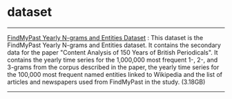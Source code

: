 # dataset    
***    
[FindMyPast Yearly N-grams and Entities Dataset](https://files.shannonai.com/index.php/s/WwcGDPGTdxqLt4P/download) : This dataset is the FindMyPast Yearly N-grams and Entities dataset. It contains the secondary data for the paper "Content Analysis of 150 Years of British Periodicals". It contains the yearly time series for the 1,000,000 most frequent 1-, 2-, and 3-grams from the corpus described in the paper, the yearly time series for the 100,000 most frequent named entities linked to Wikipedia and the list of articles and newspapers used from FindMyPast in the study. (3.18GB)    

***    
